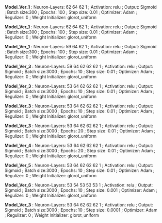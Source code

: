 
 
 **Model_Ver_1** : Neuron-Layers: 62 64 62 1 ; Activation: relu ; Output: Sigmoid ; Batch size:300 ; Epochs: 100 ; Step size: 0.01 ; Optimizer: Adam ; Regulizer: 0 ; Weight Initializer: glorot_uniform   
 
 
 **Model_Ver_1** : Neuron-Layers: 62 64 62 1 ; Activation: relu ; Output: Sigmoid ; Batch size:300 ; Epochs: 100 ; Step size: 0.01 ; Optimizer: Adam ; Regulizer: 0 ; Weight Initializer: glorot_uniform   
 
 
 **Model_Ver_1** : Neuron-Layers: 59 64 62 1 ; Activation: relu ; Output: Sigmoid ; Batch size:300 ; Epochs: 100 ; Step size: 0.01 ; Optimizer: Adam ; Regulizer: 0 ; Weight Initializer: glorot_uniform   
 
 
 **Model_Ver_3** : Neuron-Layers: 59 64 62 62 62 1 ; Activation: relu ; Output: Sigmoid ; Batch size:3000 ; Epochs: 10 ; Step size: 0.01 ; Optimizer: Adam ; Regulizer: 0 ; Weight Initializer: glorot_uniform   
 
 
 **Model_Ver_3** : Neuron-Layers: 53 64 62 62 62 1 ; Activation: relu ; Output: Sigmoid ; Batch size:3000 ; Epochs: 10 ; Step size: 0.01 ; Optimizer: Adam ; Regulizer: 0 ; Weight Initializer: glorot_uniform   
 
 
 **Model_Ver_3** : Neuron-Layers: 53 64 62 62 62 1 ; Activation: relu ; Output: Sigmoid ; Batch size:3000 ; Epochs: 10 ; Step size: 0.01 ; Optimizer: Adam ; Regulizer: 0 ; Weight Initializer: glorot_uniform   
 
 
 **Model_Ver_3** : Neuron-Layers: 53 64 62 62 62 1 ; Activation: relu ; Output: Sigmoid ; Batch size:3000 ; Epochs: 20 ; Step size: 0.01 ; Optimizer: Adam ; Regulizer: 0 ; Weight Initializer: glorot_uniform   
 
 
 **Model_Ver_4** : Neuron-Layers: 53 64 62 62 62 1 ; Activation: relu ; Output: Sigmoid ; Batch size:3000 ; Epochs: 20 ; Step size: 0.01 ; Optimizer: Adam ; Regulizer: 0 ; Weight Initializer: glorot_uniform   
 
 
 **Model_Ver_5** : Neuron-Layers: 53 64 62 62 62 1 ; Activation: relu ; Output: Sigmoid ; Batch size:3000 ; Epochs: 10 ; Step size: 0.01 ; Optimizer: Adam ; Regulizer: 0 ; Weight Initializer: glorot_uniform   
 
 
 **Model_Ver_6** : Neuron-Layers: 53 54 53 53 53 1 ; Activation: relu ; Output: Sigmoid ; Batch size:3000 ; Epochs: 10 ; Step size: 0.001 ; Optimizer: Adam ; Regulizer: 0 ; Weight Initializer: glorot_uniform   
 
 
 **Model_Ver_3** : Neuron-Layers: 53 64 62 62 62 1 ; Activation: relu ; Output: Sigmoid ; Batch size:3000 ; Epochs: 10 ; Step size: 0.0001 ; Optimizer: Adam ; Regulizer: 0 ; Weight Initializer: glorot_uniform   
 